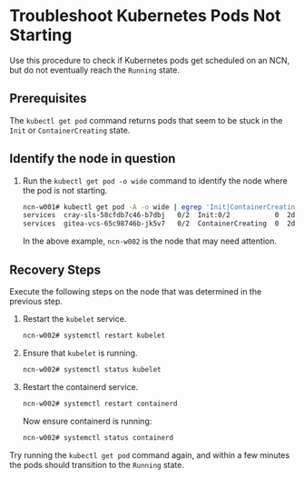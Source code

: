 # Troubleshoot Kubernetes Pods Not Starting

Use this procedure to check if Kubernetes pods get scheduled on an NCN, but do not eventually reach the `Running` state.

## Prerequisites

The `kubectl get pod` command returns pods that seem to be stuck in the `Init` or `ContainerCreating` state.

## Identify the node in question

1. Run the `kubectl get pod -o wide` command to identify the node where the pod is not starting.

    ```bash
    ncn-w001# kubectl get pod -A -o wide | egrep 'Init|ContainerCreating'
    services  cray-sls-58cfdb7c46-b7dbj   0/2  Init:0/2           0  2d22h   10.39.0.165  ncn-w002  <none>  <none>
    services  gitea-vcs-65c98746b-jk5v7   0/2  ContainerCreating  0  2d3h    10.47.0.104  ncn-w002  <none>  <none>
    ```

    In the above example, `ncn-w002` is the node that may need attention.

## Recovery Steps

Execute the following steps on the node that was determined in the previous step.

1. Restart the `kubelet` service.

   ```bash
   ncn-w002# systemctl restart kubelet
   ```

1. Ensure that `kubelet` is running.

   ```bash
   ncn-w002# systemctl status kubelet
   ```

1. Restart the containerd service.

   ```bash
   ncn-w002# systemctl restart containerd
   ```

   Now ensure containerd is running:

   ```bash
   ncn-w002# systemctl status containerd
   ```

Try running the `kubectl get pod` command again, and within a few minutes the pods should transition to the `Running` state.

